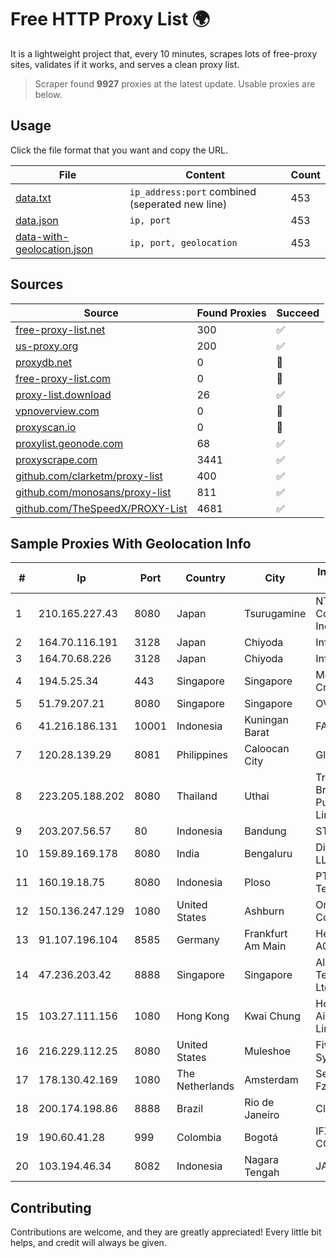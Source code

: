 
# Free HTTP Proxy List 🌍

It is a lightweight project that, every 10 minutes, scrapes lots of free-proxy sites, validates if it works, and serves a clean proxy list.


> Scraper found **9927** proxies at the latest update. Usable proxies are below.

## Usage

Click the file format that you want and copy the URL.


|File|Content|Count|
|----|-------|-----|
|[data.txt](https://raw.githubusercontent.com/themiralay/Proxy-List-World/master/data.txt)|`ip_address:port` combined (seperated new line)|453|
|[data.json](https://raw.githubusercontent.com/themiralay/Proxy-List-World/master/data.json)|`ip, port`|453|
|[data-with-geolocation.json](https://raw.githubusercontent.com/themiralay/Proxy-List-World/master/data-with-geolocation.json)|`ip, port, geolocation`|453|

## Sources

|Source|Found Proxies|Succeed|
|------|-------------|-------|
|[free-proxy-list.net](https://free-proxy-list.net)|300|✅|
|[us-proxy.org](https://www.us-proxy.org)|200|✅|
|[proxydb.net](http://proxydb.net)|0|🚫|
|[free-proxy-list.com](https://free-proxy-list.com/?page=&port=&type%5B%5D=http&type%5B%5D=https&up_time=0&search=Search)|0|🚫|
|[proxy-list.download](https://www.proxy-list.download/HTTP)|26|✅|
|[vpnoverview.com](https://vpnoverview.com/privacy/anonymous-browsing/free-proxy-servers)|0|🚫|
|[proxyscan.io](https://www.proxyscan.io)|0|🚫|
|[proxylist.geonode.com](https://proxylist.geonode.com/api/proxy-list?limit=300&page=1&sort_by=lastChecked&sort_type=desc&protocols=http,https)|68|✅|
|[proxyscrape.com](https://api.proxyscrape.com/v2/?request=displayproxies&protocol=http&timeout=10000&country=all&ssl=all&anonymity=all)|3441|✅|
|[github.com/clarketm/proxy-list](https://raw.githubusercontent.com/clarketm/proxy-list/master/proxy-list-raw.txt)|400|✅|
|[github.com/monosans/proxy-list](https://raw.githubusercontent.com/monosans/proxy-list/main/proxies/http.txt)|811|✅|
|[github.com/TheSpeedX/PROXY-List](https://raw.githubusercontent.com/TheSpeedX/PROXY-List/master/http.txt)|4681|✅|


## Sample Proxies With Geolocation Info

|#|Ip|Port|Country|City|Internet Service Provider|
|-|--|----|-------|----|-------------------------|
|1|210.165.227.43|8080|Japan|Tsurugamine|NTT PC Communications, Inc.|
|2|164.70.116.191|3128|Japan|Chiyoda|InfoSphere|
|3|164.70.68.226|3128|Japan|Chiyoda|InfoSphere|
|4|194.5.25.34|443|Singapore|Singapore|Mod Mission Critical LLC|
|5|51.79.207.21|8080|Singapore|Singapore|OVH SAS|
|6|41.216.186.131|10001|Indonesia|Kuningan Barat|FASTHOSTING|
|7|120.28.139.29|8081|Philippines|Caloocan City|Globe Telecom|
|8|223.205.188.202|8080|Thailand|Uthai|Triple T Broadband Public Company Limited|
|9|203.207.56.57|80|Indonesia|Bandung|STARNET|
|10|159.89.169.178|8080|India|Bengaluru|DigitalOcean, LLC|
|11|160.19.18.75|8080|Indonesia|Ploso|PT Indo Telemedia Solusi|
|12|150.136.247.129|1080|United States|Ashburn|Oracle Corporation|
|13|91.107.196.104|8585|Germany|Frankfurt Am Main|Hetzner Online AG|
|14|47.236.203.42|8888|Singapore|Singapore|Alibaba (US) Technology Co., Ltd.|
|15|103.27.111.156|1080|Hong Kong|Kwai Chung|Hong Kong San Ai Net Int'l Limited|
|16|216.229.112.25|8080|United States|Muleshoe|Five Area Systems, LLC|
|17|178.130.42.169|1080|The Netherlands|Amsterdam|Servers Tech Fzco|
|18|200.174.198.86|8888|Brazil|Rio de Janeiro|Claro S.A|
|19|190.60.41.28|999|Colombia|Bogotá|IFX NETWORKS COLOMBIA|
|20|103.194.46.34|8082|Indonesia|Nagara Tengah|JABNET|



## Contributing

Contributions are welcome, and they are greatly appreciated! Every
little bit helps, and credit will always be given.

